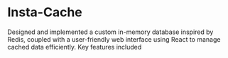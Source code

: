 # Insta-Cache
Designed and implemented a custom in-memory database inspired by Redis, coupled with a user-friendly web interface using React to manage cached data efficiently. Key features included
